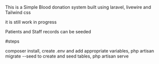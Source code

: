 This is a Simple Blood donation system built using laravel, livewire and Tailwind css

it is still work in progress

Patients and Staff records can be seeded

#steps

composer install,
create .env and add appropriate variables,
php artisan migrate --seed to create and seed tables,
php artisan serve